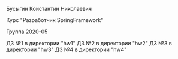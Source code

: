 Бусыгин Константин Николаевич

Курс "Разработчик SpringFramework"

Группа 2020-05

ДЗ №1 в директории "hw1"
ДЗ №2 в директории "hw2"
ДЗ №3 в директории "hw3"
ДЗ №4 в директории "hw4"
